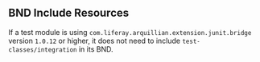 ## BND Include Resources

If a test module is using `com.liferay.arquillian.extension.junit.bridge` version `1.0.12` or higher, it does not need to include `test-classes/integration` in its BND.